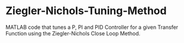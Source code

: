 # Ziegler-Nichols-Tuning-Method
MATLAB code that tunes a P, PI and PID Controller for a given Transfer Function using the Ziegler-Nichols Close Loop Method.
